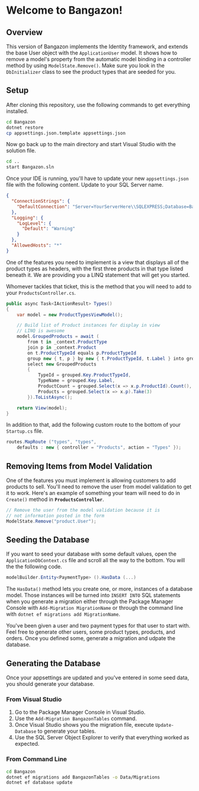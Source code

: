 # Welcome to Bangazon!

## Overview

This version of Bangazon implements the Identity framework, and extends the base User object with the `ApplicationUser` model.
It shows how to remove a model's property from the automatic model binding in a controller method by using `ModelState.Remove()`.
Make sure you look in the `DbInitializer` class to see the product types that are seeded for you.

## Setup

After cloning this repository, use the following commands to get everything installed.

```sh
cd Bangazon
dotnet restore
cp appsettings.json.template appsettings.json
```

Now go back up to the main directory and start Visual Studio with the solution file.

```sh
cd ..
start Bangazon.sln
```

Once your IDE is running, you'll have to update your new `appsettings.json` file with the following content. Update to your SQL Server name.

```json
{
  "ConnectionStrings": {
    "DefaultConnection": "Server=YourServerHere\\SQLEXPRESS;Database=BangazonSite;Trusted_Connection=True;"
  },
  "Logging": {
    "LogLevel": {
      "Default": "Warning"
    }
  },
  "AllowedHosts": "*"
}
```

One of the features you need to implement is a view that displays all of the product types as headers, with the first three products in that type listed beneath it. We are providing you a LINQ statement that will get you started.

Whomever tackles that ticket, this is the method that you will need to add to your `ProductsController.cs`.

```cs
public async Task<IActionResult> Types()
{
    var model = new ProductTypesViewModel();

    // Build list of Product instances for display in view
    // LINQ is awesome
    model.GroupedProducts = await (
        from t in _context.ProductType
        join p in _context.Product
        on t.ProductTypeId equals p.ProductTypeId
        group new { t, p } by new { t.ProductTypeId, t.Label } into grouped
        select new GroupedProducts
        {
            TypeId = grouped.Key.ProductTypeId,
            TypeName = grouped.Key.Label,
            ProductCount = grouped.Select(x => x.p.ProductId).Count(),
            Products = grouped.Select(x => x.p).Take(3)
        }).ToListAsync();

    return View(model);
}
```

In addition to that, add the following custom route to the bottom of your `Startup.cs` file.

```cs
routes.MapRoute ("types", "types",
    defaults : new { controller = "Products", action = "Types" });
```

## Removing Items from Model Validation

One of the features you must implement is allowing customers to add products to sell. You'll need to remove the user from model validation to get it to work. Here's an example of something your team will need to do in `Create()` method in **`ProductsController`**.

```cs
// Remove the user from the model validation because it is
// not information posted in the form
ModelState.Remove("product.User");
```

## Seeding the Database

If you want to seed your database with some default values, open the `ApplicationDbContext.cs` file and scroll all the way to the bottom. You will the the following code.

```cs
modelBuilder.Entity<PaymentType> ().HasData (...)
```

The `HasData()` method lets you create one, or more, instances of a database model. Those instances will be turned into `INSERT INTO` SQL statements when you generate a migration either through the Package Manager Console with `Add-Migration MigrationName` or through the command line with `dotnet ef migrations add MigrationName`.

You've been given a user and two payment types for that user to start with. Feel free to generate other users, some product types, products, and orders. Once you defined some, generate a migration and udpate the database.

## Generating the Database

Once your appsettings are updated and you've entered in some seed data, you should generate your database.

### From Visual Studio

1. Go to the Package Manager Console in Visual Studio.
1. Use the `Add-Migration BangazonTables` command.
1. Once Visual Studio shows you the migration file, execute `Update-Database` to generate your tables.
1. Use the SQL Server Object Explorer to verify that everything worked as expected.

### From Command Line

```sh
cd Bangazon
dotnet ef migrations add BangazonTables -o Data/Migrations
dotnet ef database update
```